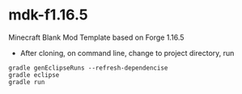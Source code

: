 # mdk-f1.16.5
Minecraft Blank Mod Template based on Forge 1.16.5

* After cloning, on command line, change to project directory, run
```
gradle genEclipseRuns --refresh-dependencise
gradle eclipse
gradle run
```
